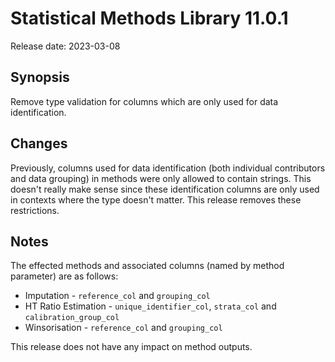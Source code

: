 # Statistical Methods Library 11.0.1

Release date: 2023-03-08

## Synopsis

Remove type validation for columns which are only used for data identification.

## Changes

Previously, columns used for data identification (both individual
contributors and data grouping) in methods were only allowed to contain
strings. This doesn't really make sense since these identification columns
are only used in contexts where the type doesn't matter. This release
removes these restrictions.

## Notes

The effected methods and associated columns (named by method parameter) are
as follows:

* Imputation - `reference_col` and `grouping_col`
* HT Ratio Estimation - `unique_identifier_col`, `strata_col` and
  `calibration_group_col`
* Winsorisation - `reference_col` and `grouping_col`

This release does not have any impact on method outputs.
